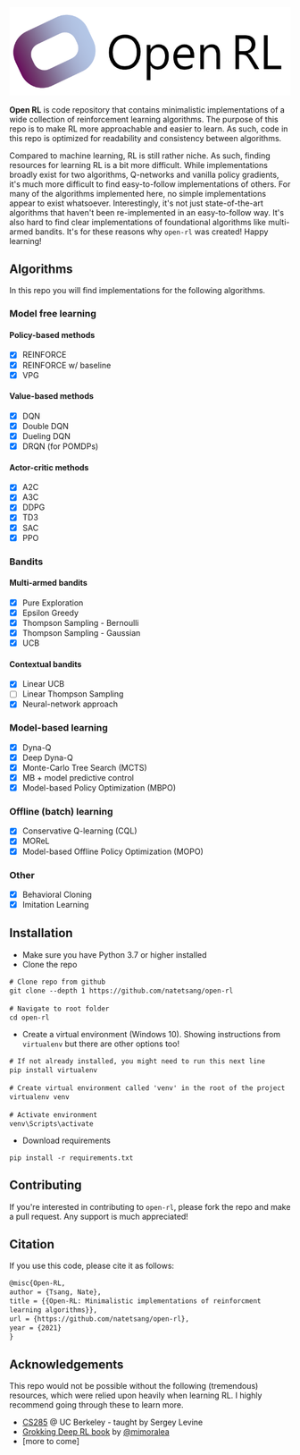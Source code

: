 ![Open-RL Logo](logo.png)

__Open RL__ is code repository that contains minimalistic implementations of a wide collection of reinforcement
learning algorithms. The purpose of this repo is to make RL more approachable and easier to learn. 
As such, code in this repo is optimized for readability and consistency between algorithms. 

Compared to machine learning, RL is still rather niche. As such, finding resources for learning
RL is a bit more difficult. While implementations broadly exist for two algorithms, Q-networks and vanilla policy gradients, 
it's much more difficult to find easy-to-follow implementations of others. 
For many of the algorithms implemented here, no simple implementations appear to exist whatsoever. 
Interestingly, it's not just state-of-the-art algorithms that haven't been re-implemented in an easy-to-follow way. 
It's also hard to find clear implementations of foundational algorithms like multi-armed bandits. 
It's for these reasons why `open-rl` was created! Happy learning!

## Algorithms
In this repo you will find implementations for the following algorithms.  

### Model free learning
#### Policy-based methods
- [x] REINFORCE
- [x] REINFORCE w/ baseline
- [x] VPG

#### Value-based methods
- [x] DQN
- [x] Double DQN
- [x] Dueling DQN 
- [x] DRQN (for POMDPs)

#### Actor-critic methods
- [x] A2C
- [x] A3C
- [x] DDPG
- [x] TD3
- [x] SAC
- [x] PPO

### Bandits
#### Multi-armed bandits
- [x] Pure Exploration
- [x] Epsilon Greedy
- [x] Thompson Sampling - Bernoulli
- [x] Thompson Sampling - Gaussian
- [x] UCB

#### Contextual bandits
- [x] Linear UCB
- [ ] Linear Thompson Sampling 
- [x] Neural-network approach

### Model-based learning
- [x] Dyna-Q
- [x] Deep Dyna-Q
- [x] Monte-Carlo Tree Search (MCTS)
- [x] MB + model predictive control
- [x] Model-based Policy Optimization (MBPO)

### Offline (batch) learning
- [x] Conservative Q-learning (CQL)
- [x] MOReL
- [x] Model-based Offline Policy Optimization (MOPO)

### Other
- [x] Behavioral Cloning
- [x] Imitation Learning

## Installation
- Make sure you have Python 3.7 or higher installed
- Clone the repo
```
# Clone repo from github
git clone --depth 1 https://github.com/natetsang/open-rl

# Navigate to root folder
cd open-rl
```
- Create a virtual environment (Windows 10). Showing instructions from `virtualenv` but there are other options too!
```
# If not already installed, you might need to run this next line
pip install virtualenv 

# Create virtual environment called 'venv' in the root of the project
virtualenv venv

# Activate environment
venv\Scripts\activate
```
- Download requirements
```
pip install -r requirements.txt
```

## Contributing
If you're interested in contributing to `open-rl`, please fork the repo and make a pull request. Any support
is much appreciated!

## Citation
If you use this code, please cite it as follows:
```
@misc{Open-RL,
author = {Tsang, Nate},
title = {{Open-RL: Minimalistic implementations of reinforcment learning algorithms}},
url = {https://github.com/natetsang/open-rl},
year = {2021}
}
```

## Acknowledgements
This repo would not be possible without the following (tremendous) resources, which were relied upon heavily when
learning RL. I highly recommend going through these to learn more.
* [CS285](http://rail.eecs.berkeley.edu/deeprlcourse/) @ UC Berkeley - taught by Sergey Levine
* [Grokking Deep RL book](https://www.manning.com/books/grokking-deep-reinforcement-learning) by [@mimoralea](https://github.com/mimoralea/gdrl)
* [more to come]


